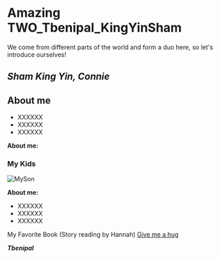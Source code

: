 # Amazing TWO_Tbenipal_KingYinSham
We come from different parts of the world and form a duo here, so let's introduce ourselves!

## ***Sham King Yin, Connie***

## **About me**
- XXXXXX
- XXXXXX
- XXXXXX

**About me:**


### My Kids
![MySon](images/Elvis.png)

**About me:**
- XXXXXX
- XXXXXX
- XXXXXX



My Favorite Book (Story reading by Hannah)
[Give me a hug](https://youtu.be/KWnIjxzZ4MU)



***Tbenipal***
